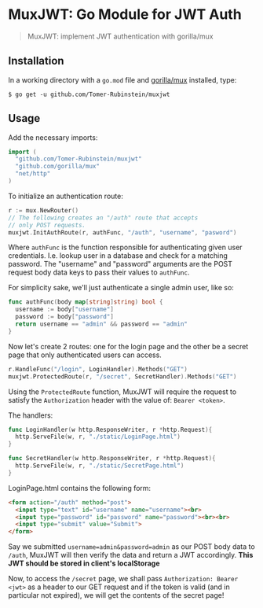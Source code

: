 # MuxJWT: Go Module for JWT Auth
> MuxJWT: implement JWT authentication with gorilla/mux

## Installation
In a working directory with a ``go.mod`` file and [gorilla/mux](https://github.com/gorilla/mux) installed, type:
```
$ go get -u github.com/Tomer-Rubinstein/muxjwt
```

## Usage
Add the necessary imports:
```go
import (
  "github.com/Tomer-Rubinstein/muxjwt"
  "github.com/gorilla/mux"
  "net/http"
)
```
To initialize an authentication route:
```go
r := mux.NewRouter()
// The following creates an "/auth" route that accepts
// only POST requests.
muxjwt.InitAuthRoute(r, authFunc, "/auth", "username", "pasword")
```
Where ``authFunc`` is the function responsible for authenticating given user credentials. I.e. lookup user in a database and check for a matching password.
The "username" and "password" arguments are the POST request body data keys to pass their values to ``authFunc``.

For simplicity sake, we'll just authenticate a single admin user, like so:
```go
func authFunc(body map[string]string) bool {
  username := body["username"]
  password := body["password"]
  return username == "admin" && password == "admin"
}
```
Now let's create 2 routes: one for the login page and the other be a secret page that only authenticated users can access.
```go
r.HandleFunc("/login", LoginHandler).Methods("GET")
muxjwt.ProtectedRoute(r, "/secret", SecretHandler).Methods("GET")
```
Using the ``ProtectedRoute`` function, MuxJWT will require the request to satisfy the ``Authorization`` header with the value of: ``Bearer <token>``.

The handlers:
```go
func LoginHandler(w http.ResponseWriter, r *http.Request){
  http.ServeFile(w, r, "./static/LoginPage.html")
}

func SecretHandler(w http.ResponseWriter, r *http.Request){
  http.ServeFile(w, r, "./static/SecretPage.html")
}
```
LoginPage.html contains the following form:
```HTML
<form action="/auth" method="post">
  <input type="text" id="username" name="username"><br>
  <input type="password" id="password" name="password"><br><br>
  <input type="submit" value="Submit">
</form>
```
Say we submitted ``username=admin&password=admin`` as our POST body data to ``/auth``, MuxJWT will then verify the data and return a JWT accordingly.
**This JWT should be stored in client's localStorage**

Now, to access the ``/secret`` page, we shall pass ``Authorization: Bearer <jwt>`` as a header to our GET request and if the token is valid (and in particular not expired), we will get the contents of the secret page!
